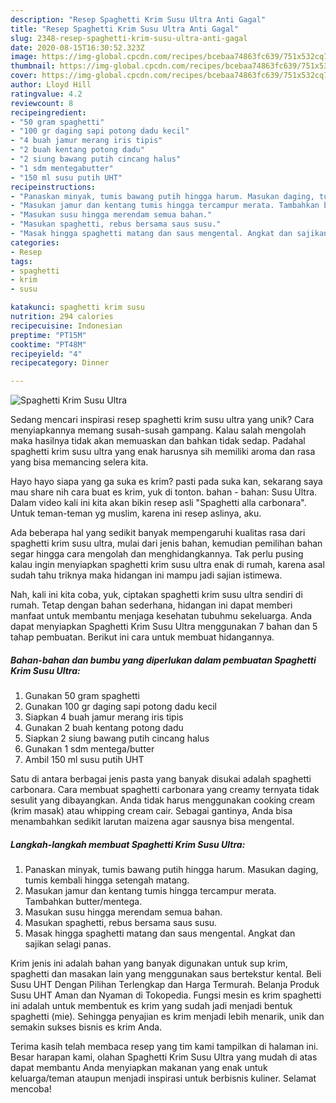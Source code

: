 ```yaml
---
description: "Resep Spaghetti Krim Susu Ultra Anti Gagal"
title: "Resep Spaghetti Krim Susu Ultra Anti Gagal"
slug: 2348-resep-spaghetti-krim-susu-ultra-anti-gagal
date: 2020-08-15T16:30:52.323Z
image: https://img-global.cpcdn.com/recipes/bcebaa74863fc639/751x532cq70/spaghetti-krim-susu-ultra-foto-resep-utama.jpg
thumbnail: https://img-global.cpcdn.com/recipes/bcebaa74863fc639/751x532cq70/spaghetti-krim-susu-ultra-foto-resep-utama.jpg
cover: https://img-global.cpcdn.com/recipes/bcebaa74863fc639/751x532cq70/spaghetti-krim-susu-ultra-foto-resep-utama.jpg
author: Lloyd Hill
ratingvalue: 4.2
reviewcount: 8
recipeingredient:
- "50 gram spaghetti"
- "100 gr daging sapi potong dadu kecil"
- "4 buah jamur merang iris tipis"
- "2 buah kentang potong dadu"
- "2 siung bawang putih cincang halus"
- "1 sdm mentegabutter"
- "150 ml susu putih UHT"
recipeinstructions:
- "Panaskan minyak, tumis bawang putih hingga harum. Masukan daging, tumis kembali hingga setengah matang."
- "Masukan jamur dan kentang tumis hingga tercampur merata. Tambahkan butter/mentega."
- "Masukan susu hingga merendam semua bahan."
- "Masukan spaghetti, rebus bersama saus susu."
- "Masak hingga spaghetti matang dan saus mengental. Angkat dan sajikan selagi panas."
categories:
- Resep
tags:
- spaghetti
- krim
- susu

katakunci: spaghetti krim susu 
nutrition: 294 calories
recipecuisine: Indonesian
preptime: "PT15M"
cooktime: "PT48M"
recipeyield: "4"
recipecategory: Dinner

---
```



![Spaghetti Krim Susu Ultra](https://img-global.cpcdn.com/recipes/bcebaa74863fc639/751x532cq70/spaghetti-krim-susu-ultra-foto-resep-utama.jpg)

Sedang mencari inspirasi resep spaghetti krim susu ultra yang unik? Cara menyiapkannya memang susah-susah gampang. Kalau salah mengolah maka hasilnya tidak akan memuaskan dan bahkan tidak sedap. Padahal spaghetti krim susu ultra yang enak harusnya sih memiliki aroma dan rasa yang bisa memancing selera kita.

Hayo hayo siapa yang ga suka es krim? pasti pada suka kan, sekarang saya mau share nih cara buat es krim, yuk di tonton. bahan - bahan: Susu Ultra. Dalam video kali ini kita akan bikin resep asli &#34;Spaghetti alla carbonara&#34;. Untuk teman-teman yg muslim, karena ini resep aslinya, aku.

Ada beberapa hal yang sedikit banyak mempengaruhi kualitas rasa dari spaghetti krim susu ultra, mulai dari jenis bahan, kemudian pemilihan bahan segar hingga cara mengolah dan menghidangkannya. Tak perlu pusing kalau ingin menyiapkan spaghetti krim susu ultra enak di rumah, karena asal sudah tahu triknya maka hidangan ini mampu jadi sajian istimewa.


Nah, kali ini kita coba, yuk, ciptakan spaghetti krim susu ultra sendiri di rumah. Tetap dengan bahan sederhana, hidangan ini dapat memberi manfaat untuk membantu menjaga kesehatan tubuhmu sekeluarga. Anda dapat menyiapkan Spaghetti Krim Susu Ultra menggunakan 7 bahan dan 5 tahap pembuatan. Berikut ini cara untuk membuat hidangannya.

<!--inarticleads1-->

##### Bahan-bahan dan bumbu yang diperlukan dalam pembuatan Spaghetti Krim Susu Ultra:

1. Gunakan 50 gram spaghetti
1. Gunakan 100 gr daging sapi potong dadu kecil
1. Siapkan 4 buah jamur merang iris tipis
1. Gunakan 2 buah kentang potong dadu
1. Siapkan 2 siung bawang putih cincang halus
1. Gunakan 1 sdm mentega/butter
1. Ambil 150 ml susu putih UHT


Satu di antara berbagai jenis pasta yang banyak disukai adalah spaghetti carbonara. Cara membuat spaghetti carbonara yang creamy ternyata tidak sesulit yang dibayangkan. Anda tidak harus menggunakan cooking cream (krim masak) atau whipping cream cair. Sebagai gantinya, Anda bisa menambahkan sedikit larutan maizena agar sausnya bisa mengental. 

<!--inarticleads2-->

##### Langkah-langkah membuat Spaghetti Krim Susu Ultra:

1. Panaskan minyak, tumis bawang putih hingga harum. Masukan daging, tumis kembali hingga setengah matang.
1. Masukan jamur dan kentang tumis hingga tercampur merata. Tambahkan butter/mentega.
1. Masukan susu hingga merendam semua bahan.
1. Masukan spaghetti, rebus bersama saus susu.
1. Masak hingga spaghetti matang dan saus mengental. Angkat dan sajikan selagi panas.


Krim jenis ini adalah bahan yang banyak digunakan untuk sup krim, spaghetti dan masakan lain yang menggunakan saus bertekstur kental. Beli Susu UHT Dengan Pilihan Terlengkap dan Harga Termurah. Belanja Produk Susu UHT Aman dan Nyaman di Tokopedia. Fungsi mesin es krim spaghetti ini adalah untuk membentuk es krim yang sudah jadi menjadi bentuk spaghetti (mie). Sehingga penyajian es krim menjadi lebih menarik, unik dan semakin sukses bisnis es krim Anda. 

Terima kasih telah membaca resep yang tim kami tampilkan di halaman ini. Besar harapan kami, olahan Spaghetti Krim Susu Ultra yang mudah di atas dapat membantu Anda menyiapkan makanan yang enak untuk keluarga/teman ataupun menjadi inspirasi untuk berbisnis kuliner. Selamat mencoba!
